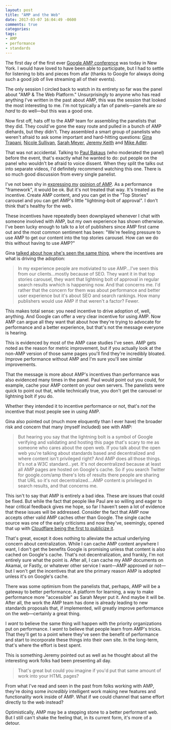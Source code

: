 ```yaml
---
layout: post
title: "AMP and the Web"
date: 2017-03-07 16:04:49 -0600
comments: true
categories: 
tags:
- AMP
- performance
- standards
---
```

The first day of the first ever [Google AMP conference](https://www.ampproject.org/amp-conf-2017) was today in New York. I would have loved to have been able to participate, but I had to settle for listening to bits and pieces from afar (thanks to Google for always doing such a good job of live streaming all of their events).

The only session I circled back to watch in its entirety so far was the panel about "AMP & The Web Platform." Unsurprisingly to anyone who has read anything I've written in the past about AMP, this was the session that looked the most interesting to me. I'm not typically a fan of panels—panels are _so hard_ to do well—but this was a good one.

Now first off, hats off to the AMP team for assembling the panelists that they did. They could've gone the easy route and pulled in a bunch of AMP diehards, but they didn't. They assembled a smart group of panelists who weren't afraid to ask some important and hard-hitting questions: [Gina Trapani](https://twitter.com/ginatrapani), [Nicole Sullivan](https://twitter.com/stubbornella), [Sarah Meyer](https://twitter.com/meyerini), [Jeremy Keith](https://adactio.com/) and [Mike Adler](https://twitter.com/stuntbeard).

That was not accidental. Talking to [Paul Bakaus](https://twitter.com/pbakaus) (who moderated the panel) before the event, that's exactly what he wanted to do: put people on the panel who wouldn't be afraid to voice dissent. When they split the talks out into separate videos, I'd definitely recommend watching this one. There is so much good discussion from every single panelist.

I've not been shy in [expressing my](https://timkadlec.com/2015/10/amp-and-incentives/) [opinion of AMP](https://timkadlec.com/2016/02/a-standardized-alternative-to-amp/). As a performance "framework", it would be ok. But it's not treated that way. It's treated as the incentive. Create AMP content, and you can get in the "Top Stories" carousel and you can get AMP's little "lightning-bolt of approval". I don't think that's healthy for the web.

These incentives have repeatedly been downplayed whenever I chat with someone involved with AMP, but my own experience has shown otherwise. I've been lucky enough to talk to a lot of publishers since AMP first came out and the most common sentiment has been: "We're feeling pressure to use AMP to get our content into the top stories carousel. How can we do this without having to use AMP?"

Gina [talked about how she's seen the same thing](https://twitter.com/waxpancake/status/839195543771332608), where the incentives are what is driving the adoption:

> In my experience people are motiviated to use AMP...I've seen this from our clients...mostly because of SEO. They want it in that top stories carousel, they want that lightning bolt of approval in regular search results wwhich is happening now. And that concerns me. I'd rather that the concern for them was about performance and better user experience but it's about SEO and search rankings. How many publishers would use AMP if that weren't a factor? Fewer.

This makes total sense: you need incentive to drive adoption of, well, anything. And Google can offer a very clear incentive for using AMP. Now AMP can argue all they want that about how they're trying to advocate for performance and a better experience, but that's not the message everyone is hearing.

This is evidenced by most of the AMP case studies I've seen. AMP gets noted as the reason for metric improvement, but if you actually look at the non-AMP version of those same pages you'll find they're incredibly bloated. Improve performance without AMP and I'm sure you'll see similar improvements.

That the message is more about AMP's incentives than performance was also evidenced many times in the panel. Paul would point out you could, for example, cache your AMP content on your own servers. The panelists were quick to point out that, while technically true, you don't get the carousel or lightning bolt if you do.

Whether they intended it to incentive performance or not, that's _not_ the incentive that most people see in using AMP.

Gina also pointed out (much more eloquently than I ever have) the broader risk and concern that many (myself included) see with AMP:

> But hearing you say that the lightning bolt is a symbol of Google verifying and validating and hosting this page that's scary to me as someone who cares about the open web. If you talk about the open web you're talking about standards based and decentralized and where content isn't privileged right? And AMP does all those things. It's not a W3C standard...yet. It's not decentralized because at least all AMP pages are hosted on Google's cache. So if you search Twitter for google.com/amp there's lots of results there people are sharing that URL so it's not decentralized....AMP content is privileged in search results, and that concerns me.

This isn't to say that AMP is entirely a bad idea. These are issues that could be fixed. But while the fact that people like Paul are so willing and eager to hear critical feedback gives me hope, so far I haven't seen a lot of evidence that these issues will be addressed. Consider the fact that AMP now accepts other valid AMP caches other than Google. The single cache source was one of the early criticisms and now they've, seemingly, opened that up with [Cloudflare being the first to publicize it](https://blog.cloudflare.com/accelerated-mobile/).

That's great, except it does nothing to alleviate the actual underlying concern about centralization. While I can cache AMP content anywhere I want, I don't get the benefits Google is promising unless that content is also cached on Google's cache. That's not decentralization, and frankly, I'm not entirely sure what the point is. After all, I can cache my AMP documents on Akamai, or Fastly, or whatever other service I want—AMP approved or not—but I won't get the incentives that are tihe primary reason AMP is adopted unless it's on Google's cache.

There was some optimism from the panelists that, perhaps, AMP will be a gateway to better performance. A platform for learning, a way to make performance more "accessible" as Sarah Meyer put it. And maybe it will be. After all, the work the AMP team has done is already leading to new standards proposals that, if implemented, will greatly improve performance on the web—certainly a great thing.

I _want_ to believe the same thing will happen with the priority organizations put on performance. I _want_ to believe that people learn from AMP's tricks. That they'll get to a point where they've seen the benefit of performance and start to incorporate these things into their own site. In the long-term, that's where the effort is best spent.

This is something Jeremy pointed out as well as he thought about all the interesting work folks had been presenting all day.

> That's great but could you imagine if you'd put that same amount of work into your HTML pages?

From what I've read and seen in the past from folks working with AMP, they're doing some _incredibly_ intelligent work making new features and functionality work inside of AMP. What if we could channel that same effort directly to the web instead?

Optimistically, AMP may be a stepping stone to a better performant web. But I still can't shake the feeling that, in its current form, it's more of a detour.